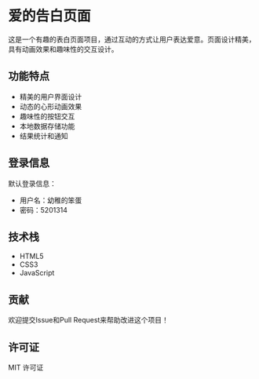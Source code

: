 # 爱的告白页面

这是一个有趣的表白页面项目，通过互动的方式让用户表达爱意。页面设计精美，具有动画效果和趣味性的交互设计。

## 功能特点

- 精美的用户界面设计
- 动态的心形动画效果
- 趣味性的按钮交互
- 本地数据存储功能
- 结果统计和通知

## 登录信息

默认登录信息：
- 用户名：幼稚的笨蛋
- 密码：5201314

## 技术栈

- HTML5
- CSS3
- JavaScript


## 贡献

欢迎提交Issue和Pull Request来帮助改进这个项目！

## 许可证

MIT 许可证
